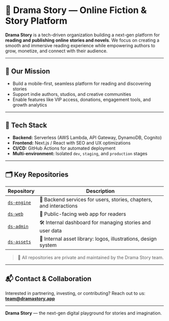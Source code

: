 # 📖 Drama Story — Online Fiction & Story Platform

**Drama Story** is a tech-driven organization building a next-gen platform for **reading and publishing online stories and novels**. We focus on creating a smooth and immersive reading experience while empowering authors to grow, monetize, and connect with their audience.

---

## 🌟 Our Mission

- Build a mobile-first, seamless platform for reading and discovering stories
- Support indie authors, studios, and creative communities
- Enable features like VIP access, donations, engagement tools, and growth analytics

---

## 🧱 Tech Stack

- **Backend:** Serverless (AWS Lambda, API Gateway, DynamoDB, Cognito)
- **Frontend:** Next.js / React with SEO and UX optimizations
- **CI/CD:** GitHub Actions for automated deployment
- **Multi-environment:** Isolated `dev`, `staging`, and `production` stages

---

## 🗂️ Key Repositories

| Repository | Description |
|------------|-------------|
| [`ds-engine`](https://github.com/dramastory/ds-engine) | 🔧 Backend services for users, stories, chapters, and interactions |
| [`ds-web`](https://github.com/dramastory/ds-web) | 📱 Public-facing web app for readers |
| [`ds-admin`](https://github.com/dramastory/ds-admin) | 🛠️ Internal dashboard for managing stories and user data |
| [`ds-assets`](https://github.com/dramastory/ds-assets) | 🎨 Internal asset library: logos, illustrations, design system |

> 🚫 All repositories are private and maintained by the Drama Story team.

---

## 📬 Contact & Collaboration

Interested in partnering, investing, or contributing? Reach out to us:  
**team@dramastory.app**

---

**Drama Story** — the next-gen digital playground for stories and imagination.
